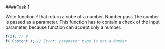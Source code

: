 ####Task 1

Write function `f` that return a cube of a number. Number pass The number is passed as a parameter. This function has to contain a check of the input parameter, because function can accept only a number.

```js
f(2); // 8
f('Content'); // Error: parameter type is not a Number
```

